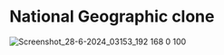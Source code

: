 # National Geographic clone

![Screenshot_28-6-2024_03153_192 168 0 100](https://github.com/Raveenaross/webapps/assets/166907857/7f9d9f6c-7e6d-4dd6-81dd-e7cb7bd3e77c)

